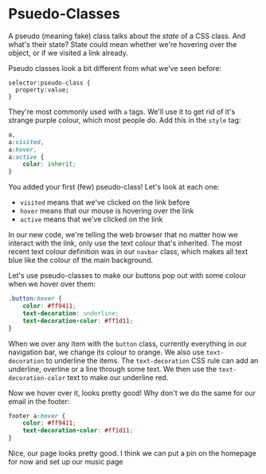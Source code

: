 # Psuedo-Classes

A pseudo (meaning fake) class talks about the *state* of a CSS class. And what's their state? State could mean whether we're hovering over the object, or if we visited a link already.

Pseudo classes look a bit different from what we've seen before:

```plaintext
selector:pseudo-class {
  property:value;
}
```

They're most commonly used with `a` tags. We'll use it to get rid of it's strange purple colour, which most people do. Add this in the `style` tag:

```css
a,
a:visited,
a:hover,
a:active {
    color: inherit;
}
```

You added your first (few) pseudo-class! Let's look at each one:

- `visited` means that we've clicked on the link before
- `hover` means that our mouse is hovering over the link
- `active` means that we've clicked on the link

In our new code, we're telling the web browser that no matter how we interact with the link, only use the text colour that's inherited. The most recent text colour definition was in our `navbar` class, which makes all text blue like the colour of the main background.

Let's use pseudo-classes to make our buttons pop out with some colour when we hover over them:

```css
.button:hover {
    color: #ff9411;
    text-decoration: underline;
    text-decoration-color: #ff1d11;
}
```

When we over any item with the `button` class, currently everything in our navigation bar, we change its colour to orange. We also use `text-decoration` to underline the items. The `text-decoration` CSS rule can add an underline, overline or a line through some text. We then use the `text-decoration-color` text to make our underline red.

Now we hover over it, looks pretty good! Why don't we do the same for our email in the footer:

```css
footer a:hover {
    color: #ff9411;
    text-decoration-color: #ff1d11;
}
```

Nice, our page looks pretty good. I think we can put a pin on the homepage for now and set up our music page
